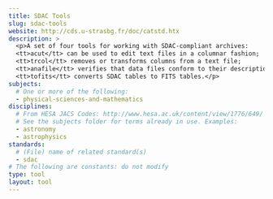 ```yaml
---
title: SDAC Tools
slug: sdac-tools
website: http://cds.u-strasbg.fr/doc/catstd.htx
description: >
  <p>A set of four tools for working with SDAC-compliant archives:
  <tt>acut</tt> can be used to edit text files in a columnar fashion;
  <tt>trcol</tt> removes or transforms columns from a text file;
  <tt>anafile</tt> verifies that data files conform to their description;
  <tt>tofits</tt> converts SDAC tables to FITS tables.</p>
subjects:
  # One or more of the following:
  - physical-sciences-and-mathematics
disciplines:
  # From HESA JACS Codes: http://www.hesa.ac.uk/content/view/1776/649/
  # See the subjects folder for terms already in use. Examples:
  - astronomy
  - astrophysics
standards:
  # (File) name of related standard(s)
  - sdac
# The following are constants: do not modify
type: tool
layout: tool
---
```

